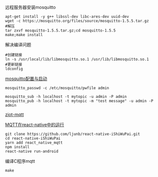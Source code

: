 

远程服务器安装mosquitto
```
apt-get install -y g++ libssl-dev libc-ares-dev uuid-dev
wget -c https://mosquitto.org/files/source/mosquitto-1.5.5.tar.gz
#解压
tar zxvf mosquitto-1.5.5.tar.gz;cd mosquitto-1.5.5
make;make install
```
解决编译问题
```
#创建链接
ln -s /usr/local/lib/libmosquitto.so.1 /usr/lib/libmosquitto.so.1
#更新链接
ldconfig
```


<a href="https://brightereyer2.github.io/2020/02/15//articles/2020/02/15/1581731864000.html/" target="_blank">mosquitto配置与启动</a><br>
```
mosquitto_passwd -c /etc/mosquitto/pwfile admin

mosquitto_sub -h localhost -t mytopic -u admin -P admin
mosquitto_pub -h localhost -t mytopic -m "test message" -u admin -P admin
```

<a href="https://github.com/yuanabc/ziot-mqtt.git" target="_blank">ziot-mqtt</a>


<a href="https://www.cnblogs.com/founderswitch/p/10791931.html" target="_blank">MQTT在react-native中的运行</a><br>
```
git clone https://github.com/ljunb/react-native-iShiWuPai.git
cd react-native-iShiWuPai 
yarn add react_native_mqtt
npm install
react-native run-android
```


编译C程序mqtt
```
make
```
